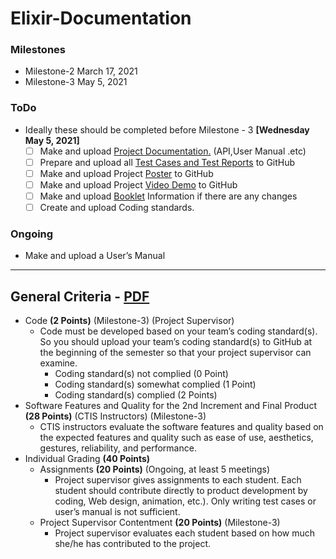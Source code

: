 # Elixir-Documentation

### Milestones

- Milestone-2 March 17, 2021
- Milestone-3 May 5, 2021

### ToDo

- Ideally these should be completed before Milestone - 3 **[Wednesday May 5, 2021]**
  - [ ] Make and upload [Project Documentation.](https://github.com/IoTFarming-CTISTeam3/Elixir-Documentation/tree/main/User%E2%80%99s%20Manual) (API,User Manual .etc)
  - [ ] Prepare and upload all [Test Cases and Test Reports](https://github.com/IoTFarming-CTISTeam3/Elixir-Documentation/tree/main/Test%20Reports%20and%20Test%20Cases) to GitHub
  - [ ] Make and upload Project [Poster](https://github.com/IoTFarming-CTISTeam3/Elixir-Documentation/tree/main/Project%20Poster) to GitHub
  - [ ] Make and upload Project [Video Demo](https://github.com/IoTFarming-CTISTeam3/Elixir-Documentation/tree/main/Project%20Video%20Demo) to GitHub
  - [ ] Make and upload [Booklet](https://github.com/IoTFarming-CTISTeam3/Elixir-Documentation/tree/main/Booklet%20Information) Information if there are any changes
  - [ ] Create and upload Coding standards.

### Ongoing

- Make and upload a User’s Manual

----------

## General Criteria - [PDF](https://github.com/IoTFarming-CTISTeam3/Elixir-Documentation/blob/main/Grading%20Criteria/Senior-Project-II-Grading-Criteria.pdf)

- Code **(2 Points)** (Milestone-3) (Project Supervisor)
  - Code must be developed based on your team’s coding standard(s). So you should upload your team’s coding standard(s) to GitHub at the beginning of the semester so that your project supervisor can examine.
    - Coding standard(s) not complied (0 Point)
    - Coding standard(s) somewhat complied (1 Point)
    - Coding standard(s) complied (2 Points)
- Software Features and Quality for the 2nd Increment and Final Product **(28 Points)** (CTIS Instructors) (Milestone-3)
  - CTIS instructors evaluate the software features and quality based on the expected features and quality such as ease of use, aesthetics, gestures, reliability, and performance.
- Individual Grading **(40 Points)**
  - Assignments **(20 Points)** (Ongoing, at least 5 meetings)
    - Project supervisor gives assignments to each student. Each student should contribute directly to product development by coding, Web design, animation, etc.). Only writing test cases or user’s manual is not sufficient.
  - Project Supervisor Contentment **(20 Points)** (Milestone-3)
    - Project supervisor evaluates each student based on how much she/he has contributed to the project. 
